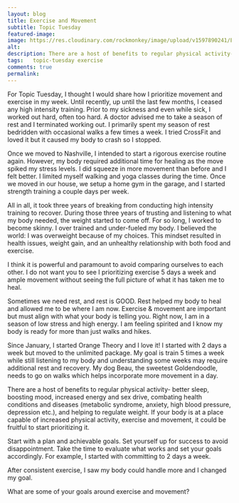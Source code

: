 ```yaml
---
layout: blog
title: Exercise and Movement
subtitle: Topic Tuesday
featured-image:
image: https://res.cloudinary.com/rockmonkey/image/upload/v1597890241/Email-Logo.jpg
alt:
description: There are a host of benefits to regular physical activity- better sleep, boosting mood, increased energy and sex drive, combating health conditions and diseases (metabolic syndrome, anxiety, high blood pressure, depression etc.), and helping to regulate weight.
tags:   topic-tuesday exercise
comments: true
permalink:
---
```

For Topic Tuesday, I thought I would share how I prioritize movement and exercise in my week.
Until recently, up until the last few months, I ceased any high intensity training. Prior to my sickness and even while sick, I worked out hard, often too hard. A doctor advised me to take a season of rest and I terminated working out. I primarily spent my season of rest bedridden with occasional walks a few times a week. I tried CrossFit and loved it but it caused my body to crash so I stopped.

Once we moved to Nashville, I intended to start a rigorous exercise routine again. However, my body required additional time for healing as the move spiked my stress levels. I did squeeze in more movement than before and I felt better. I limited myself walking and yoga classes during the time. Once we moved in our house, we setup a home gym in the garage, and I started strength training a couple days per week.

All in all, it took three years of breaking from conducting high intensity training to recover. During those three years of trusting and listening to what my body needed, the weight started to come off. For so long, I worked to become skinny. I over trained and under-fueled my body. I believed the world: I was overweight because of my choices. This mindset resulted in health issues, weight gain, and an unhealthy relationship with both food and exercise.

I think it is powerful and paramount to avoid comparing ourselves to each other. I do not want you to see I prioritizing exercise 5 days a week and ample movement without seeing the full picture of what it has taken me to heal.

Sometimes we need rest, and rest is GOOD. Rest helped my body to heal and allowed me to be where I am now. Exercise & movement are important but must align with what your body is telling you. Right now, I am in a season of low stress and high energy. I am feeling spirited and I know my body is ready for more than just walks and hikes.

Since January, I started Orange Theory and I love it! I started with 2 days a week but moved to the unlimited package. My goal is train 5 times a week while still listening to my body and understanding some weeks may require additional rest and recovery. My dog Beau, the sweetest Goldendoodle, needs to go on walks which helps incorporate more movement in a day.

There are a host of benefits to regular physical activity- better sleep, boosting mood, increased energy and sex drive, combating health conditions and diseases (metabolic syndrome, anxiety, high blood pressure, depression etc.), and helping to regulate weight. If your body is at a place capable of increased physical activity, exercise and movement, it could be fruitful to start prioritizing it.

Start with a plan and achievable goals. Set yourself up for success to avoid disappointment. Take the time to evaluate what works and set your goals accordingly. For example, I started with committing to 2 days a week.

After consistent exercise, I saw my body could handle more and I changed my goal.

What are some of your goals around exercise and movement?
